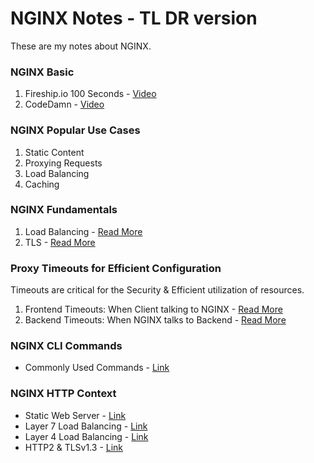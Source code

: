# NGINX Notes - TL DR version
These are my notes about NGINX.   
   
   
### NGINX Basic   
1. Fireship.io 100 Seconds - [Video](https://www.youtube.com/watch?v=JKxlsvZXG7c)   
2. CodeDamn - [Video](https://www.youtube.com/watch?v=PAEDJrGJyaY)   


### NGINX Popular Use Cases  
1. Static Content   
2. Proxying Requests  
3. Load Balancing   
4. Caching   


### NGINX Fundamentals
1. Load Balancing - [Read More](./fundamentals/load_balancing.md)
1. TLS - [Read More](./fundamentals/TLS.md)


### Proxy Timeouts for Efficient Configuration
Timeouts are critical for the Security & Efficient utilization of resources.
1. Frontend Timeouts: When Client talking to NGINX - [Read More](./timeouts/frontend_timeouts.md)
2. Backend Timeouts: When NGINX talks to Backend - [Read More](./timeouts/backend_timeouts.md)


### NGINX CLI Commands
- Commonly Used Commands - [Link](./nginx_commands.md)

### NGINX HTTP Context
- Static Web Server - [Link](./http/static_server.conf)
- Layer 7 Load Balancing - [Link](./http/http_layer_7.conf)
- Layer 4 Load Balancing - [Link](./http/http_layer_4.conf)
- HTTP2 & TLSv1.3 - [Link](./http/http2_TLS.conf)